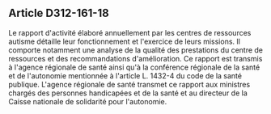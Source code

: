 ## Article D312-161-18

Le rapport d'activité élaboré annuellement par les centres de ressources autisme détaille leur fonctionnement
et l'exercice de leurs missions. Il comporte notamment une analyse de la qualité des prestations du centre de
ressources et des recommandations d'amélioration. Ce rapport est transmis à l'agence régionale de santé ainsi
qu'à la conférence régionale de la santé et de l'autonomie mentionnée à l'article L. 1432-4 du code de la santé
publique. L'agence régionale de santé transmet ce rapport aux ministres chargés des personnes handicapées
et de la santé et au directeur de la Caisse nationale de solidarité pour l'autonomie.

